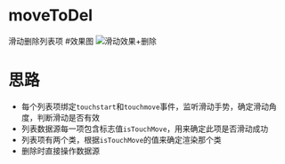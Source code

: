 # moveToDel
滑动删除列表项
#效果图
![滑动效果+删除](https://upload-images.jianshu.io/upload_images/10518780-9b0aeb5ec145ee18.jpeg?imageMogr2/auto-orient/strip%7CimageView2/2/w/1240)

# 思路
 -  每个列表项绑定`touchstart`和`touchmove`事件，监听滑动手势，确定滑动角度，判断滑动是否有效
 -  列表数据源每一项包含标志值`isTouchMove`，用来确定此项是否滑动成功
 -  列表项有两个类，根据`isTouchMove`的值来确定渲染那个类
 -  删除时直接操作数据源

